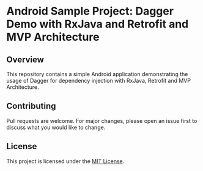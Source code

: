 # Android Sample Project: Dagger Demo with RxJava and Retrofit and MVP Architecture

## Overview

This repository contains a simple Android application demonstrating the usage of Dagger for dependency injection with RxJava, Retrofit and MVP Architecture.

## Contributing

Pull requests are welcome. For major changes, please open an issue first to discuss what you would like to change.

## License

This project is licensed under the [MIT License](https://opensource.org/licenses/MIT).
